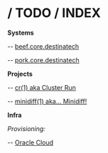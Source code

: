 # / TODO / INDEX

**Systems**

-- [beef.core.destinatech](systems/beef.md)

-- [pork.core.destinatech](systems/pork.md)

**Projects**

-- [cr(1) aka Cluster Run](projects/cr.md)

-- [minidiff(1) aka... Minidiff!](projects/cr.md)

**Infra**

*Provisioning:*

-- [Oracle Cloud](infra/provisioning/oracle-cloud.md)

<!--
vim: ts=2 sw=2 et fdm=marker :
-->
